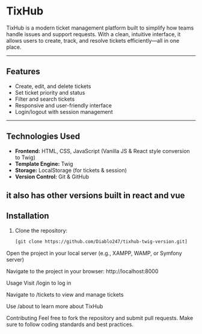 # TixHub

TixHub is a modern ticket management platform built to simplify how teams handle issues and support requests. With a clean, intuitive interface, it allows users to create, track, and resolve tickets efficiently—all in one place.

---

## Features

- Create, edit, and delete tickets  
- Set ticket priority and status  
- Filter and search tickets  
- Responsive and user-friendly interface  
- Login/logout with session management  

---

## Technologies Used

- **Frontend:** HTML, CSS, JavaScript (Vanilla JS & React style conversion to Twig)  
- **Template Engine:** Twig  
- **Storage:** LocalStorage (for tickets & session)  
- **Version Control:** Git & GitHub  


it also has other versions built in react and vue
---



## Installation

1. Clone the repository:
   ```bash
   [git clone https://github.com/Diablo247/tixhub-twig-version.git]
Open the project in your local server (e.g., XAMPP, WAMP, or Symfony server)

Navigate to the project in your browser: http://localhost:8000

Usage
Visit /login to log in

Navigate to /tickets to view and manage tickets

Use /about to learn more about TixHub

Contributing
Feel free to fork the repository and submit pull requests. Make sure to follow coding standards and best practices.

